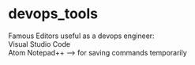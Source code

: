 # devops_tools
Famous Editors useful as a devops engineer:    
Visual Studio Code    
Atom 
Notepad++ --> for saving commands temporarily 


